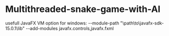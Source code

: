 # Multithreaded-snake-game-with-AI
usefull JavaFX VM option for windows: --module-path "\path\to\javafx-sdk-15.0.1\lib" --add-modules javafx.controls,javafx.fxml

